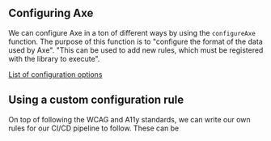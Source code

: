 ## Configuring Axe

We can configure Axe in a ton of different ways by using the `configureAxe` function.
The purpose of this function is to "configure the format of the data used by Axe". "This can be used to add new rules, which must be registered with the library to execute".

[List of configuration options](https://www.deque.com/axe/core-documentation/api-documentation/#api-name-axeconfigure)

## Using a custom configuration rule

On top of following the WCAG and A11y standards, we can write our own rules for our CI/CD pipeline to follow. These can be 